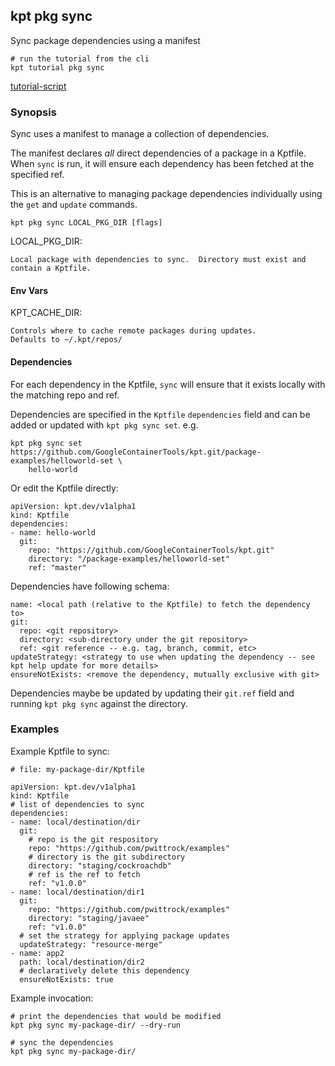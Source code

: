 ## kpt pkg sync

Sync package dependencies using a manifest

<link rel="stylesheet" type="text/css" href="/kpt/gifs/asciinema-player.css" />
<asciinema-player src="/kpt/gifs/pkg-sync.cast" speed="1" theme="solarized-dark" cols="100" rows="26" font-size="medium" idle-time-limit="1"></asciinema-player>
<script src="/kpt/gifs/asciinema-player.js"></script>

    # run the tutorial from the cli
    kpt tutorial pkg sync

[tutorial-script]

### Synopsis

Sync uses a manifest to manage a collection of dependencies.

The manifest declares *all* direct dependencies of a package in a Kptfile.
When `sync` is run, it will ensure each dependency has been fetched at the
specified ref.

This is an alternative to managing package dependencies individually using
the `get` and `update` commands.

    kpt pkg sync LOCAL_PKG_DIR [flags]

  LOCAL_PKG_DIR:

    Local package with dependencies to sync.  Directory must exist and contain a Kptfile.

#### Env Vars

  KPT_CACHE_DIR:

    Controls where to cache remote packages during updates.
    Defaults to ~/.kpt/repos/

#### Dependencies

For each dependency in the Kptfile, `sync` will ensure that it exists locally with the
matching repo and ref.

Dependencies are specified in the `Kptfile` `dependencies` field and can be added or updated
with `kpt pkg sync set`.  e.g.

    kpt pkg sync set https://github.com/GoogleContainerTools/kpt.git/package-examples/helloworld-set \
        hello-world

Or edit the Kptfile directly:

    apiVersion: kpt.dev/v1alpha1
    kind: Kptfile
    dependencies:
    - name: hello-world
      git:
        repo: "https://github.com/GoogleContainerTools/kpt.git"
        directory: "/package-examples/helloworld-set"
        ref: "master"

Dependencies have following schema:

    name: <local path (relative to the Kptfile) to fetch the dependency to>
    git:
      repo: <git repository>
      directory: <sub-directory under the git repository>
      ref: <git reference -- e.g. tag, branch, commit, etc>
    updateStrategy: <strategy to use when updating the dependency -- see kpt help update for more details>
    ensureNotExists: <remove the dependency, mutually exclusive with git>

Dependencies maybe be updated by updating their `git.ref` field and running `kpt pkg sync`
against the directory.

### Examples

  Example Kptfile to sync:

    # file: my-package-dir/Kptfile

    apiVersion: kpt.dev/v1alpha1
    kind: Kptfile
    # list of dependencies to sync
    dependencies:
    - name: local/destination/dir
      git:
        # repo is the git respository
        repo: "https://github.com/pwittrock/examples"
        # directory is the git subdirectory
        directory: "staging/cockroachdb"
        # ref is the ref to fetch
        ref: "v1.0.0"
    - name: local/destination/dir1
      git:
        repo: "https://github.com/pwittrock/examples"
        directory: "staging/javaee"
        ref: "v1.0.0"
      # set the strategy for applying package updates
      updateStrategy: "resource-merge"
    - name: app2
      path: local/destination/dir2
      # declaratively delete this dependency
      ensureNotExists: true

  Example invocation:

    # print the dependencies that would be modified
    kpt pkg sync my-package-dir/ --dry-run

    # sync the dependencies
    kpt pkg sync my-package-dir/

[tutorial-script]: ../gifs/pkg-sync.sh
